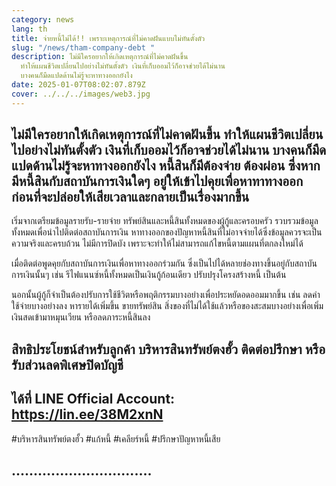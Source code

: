 ```yaml
---
category: news
lang: th
title: จ่ายหนี้ไม่ได้!! เพราะเหตุการณ์ที่ไม่คาดฝันแบบไม่ทันตั้งตัว
slug: "/news/tham-company-debt "
description: ไม่มีใครอยากให้เกิดเหตุการณ์ที่ไม่คาดฝันขึ้น
  ทำให้แผนชีวิตเปลี่ยนไปอย่างไม่ทันตั้งตัว เงินที่เก็บออมไว้ก็อาจช่วยได้ไม่นาน
  บางคนก็มืดแปดด้านไม่รู้จะหาทางออกยังไง
date: 2025-01-07T08:02:07.879Z
cover: ../../../images/web3.jpg
---
```

## ไม่มีใครอยากให้เกิดเหตุการณ์ที่ไม่คาดฝันขึ้น ทำให้แผนชีวิตเปลี่ยนไปอย่างไม่ทันตั้งตัว เงินที่เก็บออมไว้ก็อาจช่วยได้ไม่นาน บางคนก็มืดแปดด้านไม่รู้จะหาทางออกยังไง หนี้สินก็มีต้องจ่าย ต้องผ่อน ซึ่งหากมีหนี้สินกับสถาบันการเงินใดๆ อยู่ให้เข้าไปคุยเพื่อหาทาทางออก ก่อนที่จะปล่อยให้เสียเวลาและกลายเป็นเรื่องมากขึ้น

เริ่มจากเตรียมข้อมูลรายรับ-รายจ่าย ทรัพย์สินและหนี้สินทั้งหมดของผู้กู้และครอบครัว รวบรวมข้อมูลทั้งหมดเพื่อนำไปติดต่อสถาบันการเงิน หาทางออกของปัญหาหนี้สินที่ไม่อาจจ่ายได้ซึ่งข้อมูลควรจะเป็นความจริงและครบถ้วน ไม่มีการปิดบัง เพราะจะทำให้ไม่สามารถแก้ไขหนี้ตามแผนที่ตกลงใหม่ได้

เมื่อติดต่อพูดคุยกับสถาบันการเงินเพื่อหาทางออกร่วมกัน ซึ่งเป็นไปได้หลายช่องทางขึ้นอยู่กับสถาบันการเงินนั้นๆ เช่น รีไฟแนนซ์หนี้ทั้งหมดเป็นเงินกู้ก้อนเดียว ปรับปรุงโครงสร้างหนี้ เป็นต้น

นอกนั้นผู้กู้ก็จำเป็นต้องปรับการใช้ชีวิตหรือพฤติกรรมบางอย่างเพื่อประหยัดอดออมมากขึ้น เช่น ลดค่าใช้จ่ายบางอย่างลง หารายได้เพิ่มขึ้น ขายทรัพย์สิน สิ่งของที่ไม่ได้ใช้แล้วหรือของสะสมบางอย่างเพื่อเพิ่มเงินสดเข้ามาหมุนเวียน หรือลดภาระหนี้สินลง

## สิทธิประโยชน์สำหรับลูกค้า บริหารสินทรัพย์ตงฮั้ว ติดต่อปรึกษา หรือรับส่วนลดพิเศษปิดบัญชี 

## ได้ที่ LINE Official Account: <https://lin.ee/38M2xnN>
#บริหารสินทรัพย์ตงฮั้ว #แก้หนี้ #เคลียร์หนี้ #ปรึกษาปัญหาหนี้เสีย

## ................................